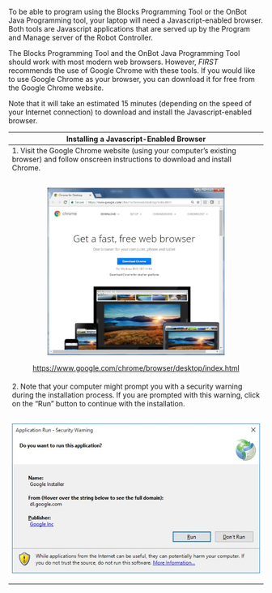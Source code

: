 To be able to program using the Blocks Programming Tool or the OnBot Java Programming tool, your laptop will need a Javascript-enabled browser.  Both tools are Javascript applications that are served up by the Program and Manage server of the Robot Controller.

The Blocks Programming Tool and the OnBot Java Programming Tool should work with most modern web browsers.  However, _FIRST_ recommends the use of Google Chrome with these tools.  If you would like to use Google Chrome as your browser, you can download it for free from the Google Chrome website.

Note that it will take an estimated 15 minutes (depending on the speed of your Internet connection) to download and install the Javascript-enabled browser.

| Installing a Javascript-Enabled Browser |
| ---- |
| 1. Visit the Google Chrome website (using your computer’s existing browser) and follow onscreen instructions to download and install Chrome.<br/><br/><p align="center"><img src="https://github.com/FIRST-Tech-Challenge/WikiSupport/blob/master/ftc_app/images/InstallingBrowserStep1.jpg" width="350"><p align="center">https://www.google.com/chrome/browser/desktop/index.html</p>|
| 2. Note that your computer might prompt you with a security warning during the installation process.  If you are prompted with this warning, click on the “Run” button to continue with the installation.<br/><br/><p align="center"><img src="https://github.com/FIRST-Tech-Challenge/WikiSupport/blob/master/ftc_app/images/InstallingBrowserStep2.jpg" width="500"> |
